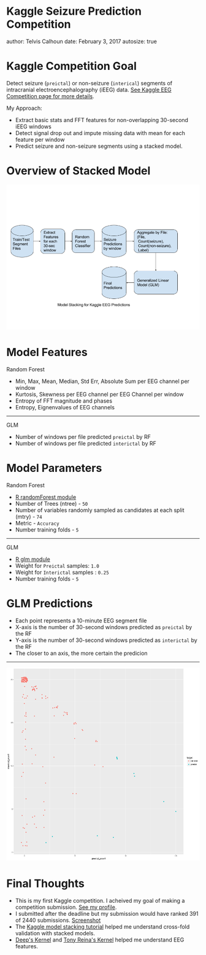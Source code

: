 Kaggle Seizure Prediction Competition
========================================================
author: Telvis Calhoun
date: February 3, 2017
autosize: true

Kaggle Competition Goal
========================================================

Detect seizure (`preictal`) or non-seizure (`interical`) segments of intracranial electroencephalography (iEEG) data. [See Kaggle EEG Competition page for more details](https://www.kaggle.com/c/melbourne-university-seizure-prediction).

My Approach: 

- Extract basic stats and FFT features for non-overlapping 30-second iEEG windows
- Detect signal drop out and impute missing data with mean for each feature per window
- Predict seizure and non-seizure segments using a stacked model.


Overview of Stacked Model
========================================================

![Kaggle-EEG-Model-Stacking](images/Kaggle-EEG-Model-Stacking.png)

Model Features
========================================================

Random Forest
* Min, Max, Mean, Median, Std Err, Absolute Sum per EEG channel per window
* Kurtosis, Skewness per EEG channel per EEG Channel per window
* Entropy of FFT magnitude and phases
* Entropy, Eignenvalues of EEG channels

***
GLM

* Number of windows per file predicted `preictal` by RF
* Number of windows per file predicted `interictal` by RF

Model Parameters
========================================================

Random Forest
* [R randomForest module](https://cran.r-project.org/web/packages/randomForest/index.html)
* Number of Trees (ntree) - `50`
* Number of variables randomly sampled as candidates at each split (mtry) - `74`
* Metric - `Accuracy`
* Number training folds - `5`

***

GLM
* [R glm module](https://stat.ethz.ch/R-manual/R-patched/library/stats/html/glm.html)
* Weight for `Preictal` samples: `1.0`
* Weight for `Interictal` samples : `0.25`
* Number training folds - `5`

GLM Predictions
========================================================

* Each point represents a 10-minute EEG segment file
* X-axis is the number of 30-second windows predicted as `preictal` by the RF
* Y-axis is the number of 30-second windows predicted as `interictal` by the RF
* The closer to an axis, the more certain the predicion

***

![GLM Predictions](images/train_1_window_30_quick_FALSE_preds.png)


Final Thoughts
========================================================

* This is my first Kaggle competition. I acheived my goal of making a competition submission. [See my profile](https://www.kaggle.com/telvis).
* I submitted after the deadline but my submission would have ranked 391 of 2440 submissions. [Screenshot](./images/kaggle_eeg_submission_capture.png) 
* The [Kaggle model stacking tutorial](http://blog.kaggle.com/2016/12/27/a-kagglers-guide-to-model-stacking-in-practice/) helped me understand cross-fold validation with stacked models.
* [Deep's Kernel](https://www.kaggle.com/deepcnn/melbourne-university-seizure-prediction/feature-extractor-matlab2python-translated) and [Tony Reina's Kernel](https://www.kaggle.com/treina/melbourne-university-seizure-prediction/feature-extractor-matlab2python-translated) helped me understand EEG features. 

